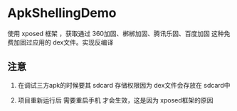 # ApkShellingDemo
使用 xposed 框架 ，获取通过 360加固、梆梆加固、腾讯乐固、百度加固 这种免费加固过应用的 dex文件。实现反编译


## 注意
1. 在调试三方apk的时候要其 sdcard 存储权限因为 dex文件会存放在 sdcard中

2. 项目重新运行后 需要重启手机 才会生效，这是因为 xposed框架的原因
